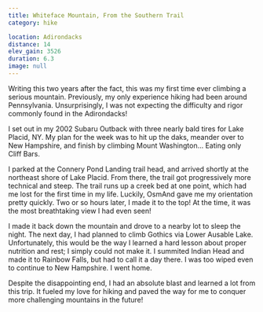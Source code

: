 ```yaml
---
title: Whiteface Mountain, From the Southern Trail
category: hike

location: Adirondacks
distance: 14
elev_gain: 3526
duration: 6.3
image: null
---
```


Writing this two years after the fact, this was my first time ever
climbing a serious mountain. Previously, my only experience hiking
had been around Pennsylvania. Unsurprisingly, I was not expecting
the difficulty and rigor commonly found in the Adirondacks!

I set out in my 2002 Subaru Outback with three nearly bald tires
for Lake Placid, NY. My plan for the week was to hit up the daks,
meander over to New Hampshire, and finish by climbing Mount
Washington... Eating only Cliff Bars.

I parked at the Connery Pond Landing trail head, and arrived
shortly at the northeast shore of Lake Placid. From there, the
trail got progressively more technical and steep. The trail runs up
a creek bed at one point, which had me lost for the first time in
my life. Luckily, OsmAnd gave me my orientation pretty quickly.
Two or so hours later, I made it to the top! At the time, it was
the most breathtaking view I had even seen!

I made it back down the mountain and drove to a nearby
lot to sleep the night. The next day, I had planned to climb
Gothics via Lower Ausable Lake. Unfortunately, this would be the way I
learned a hard lesson about proper nutrition and rest; I simply
could not make it. I summited Indian Head and made it to
Rainbow Falls, but had to call it a day there. I was too wiped even
to continue to New Hampshire. I went home.

Despite the disappointing end, I had an absolute blast and learned
a lot from this trip. It fueled my love for hiking and paved the way
for me to conquer more challenging mountains in the future!